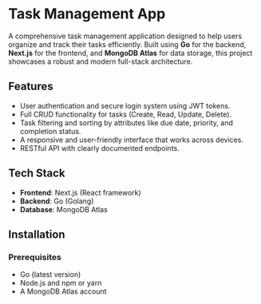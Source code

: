 # Task Management App  

A comprehensive task management application designed to help users organize and track their tasks efficiently. Built using **Go** for the backend, **Next.js** for the frontend, and **MongoDB Atlas** for data storage, this project showcases a robust and modern full-stack architecture.  

## Features  

- User authentication and secure login system using JWT tokens.  
- Full CRUD functionality for tasks (Create, Read, Update, Delete).  
- Task filtering and sorting by attributes like due date, priority, and completion status.  
- A responsive and user-friendly interface that works across devices.  
- RESTful API with clearly documented endpoints.  

## Tech Stack  

- **Frontend**: Next.js (React framework)  
- **Backend**: Go (Golang)  
- **Database**: MongoDB Atlas  

## Installation  

### Prerequisites  

- Go (latest version)  
- Node.js and npm or yarn  
- A MongoDB Atlas account  
